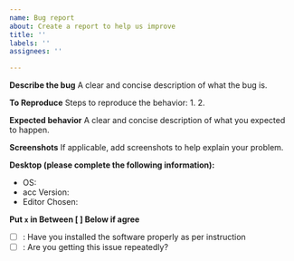 ```yaml
---
name: Bug report
about: Create a report to help us improve
title: ''
labels: ''
assignees: ''

---
```


<!-- Please Don't DELETE This Template! -->

**Describe the bug**
A clear and concise description of what the bug is.

**To Reproduce**
Steps to reproduce the behavior:
1. 
2. 

**Expected behavior**
A clear and concise description of what you expected to happen.

**Screenshots**
If applicable, add screenshots to help explain your problem.

**Desktop (please complete the following information):**
 - OS: 
 - acc Version: 
 - Editor Chosen: 

**Put `x` in Between [ ] Below if agree**
<!-- [x] : Example how to put x --> 
- [ ] : Have you installed the software properly as per instruction
- [ ] : Are you getting this issue repeatedly?
